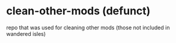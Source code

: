 # clean-other-mods (defunct)
repo that was used for cleaning other mods (those not included in wandered isles)
